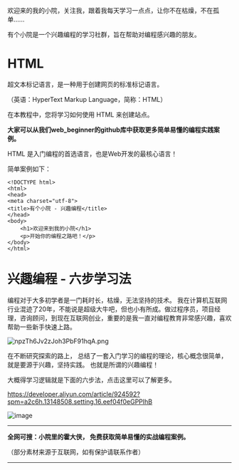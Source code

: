 欢迎来的我的小院，关注我，跟着我每天学习一点点，让你不在枯燥，不在孤单......

有个小院是一个兴趣编程的学习社群，旨在帮助对编程感兴趣的朋友。

# **HTML**
超文本标记语言，是一种用于创建网页的标准标记语言。

（英语：HyperText Markup Language，简称：HTML）

在本教程中，您将学习如何使用 HTML 来创建站点。

**大家可以从我们web_beginner的github库中获取更多简单易懂的编程实践案例。**

HTML 是入门编程的首选语言，也是Web开发的最核心语言！

简单案例如下：

```
<!DOCTYPE html>
<html>
<head>
<meta charset="utf-8">
<title>有个小院 - 兴趣编程</title>
</head>
<body>
    <h1>欢迎来到我的小院</h1>
    <p>开始你的编程之路吧！</p>
</body>
</html>
```

# **兴趣编程 - 六步学习法**


编程对于大多初学者是一门耗时长，枯燥，无法坚持的技术。 我在计算机互联网行业混迹了20年，不能说是超级大牛吧，但也小有所成。做过程序员，项目经理，咨询顾问，到现在互联网创业，重要的是我一直对编程教育非常感兴趣，喜欢帮助一些新手快速上路。

![npzTh6Jv2zJoh3PbF91hqA.png](https://p3-juejin.byteimg.com/tos-cn-i-k3u1fbpfcp/641995ab04574b2aa97d230200bfbc48~tplv-k3u1fbpfcp-zoom-1.image "npzTh6Jv2zJoh3PbF91hqA.png")

在不断研究探索的路上， 总结了一套入门学习的编程的理论，核心概念很简单，就是要源于兴趣，坚持实践。 也就是所谓的兴趣编程！

大概得学习逻辑就是下面的六步法，点击这里可以了解更多。

<https://developer.aliyun.com/article/924592?spm=a2c6h.13148508.setting.16.eef04f0eGPPIhB>

![image](https://p3-juejin.byteimg.com/tos-cn-i-k3u1fbpfcp/690d14bdc8f6446fa0f2befb286b3c33~tplv-k3u1fbpfcp-zoom-1.image "image")


****************************************************************************
**全网可搜：小院里的霍大侠， 免费获取简单易懂的实战编程案例。**


（部分素材来源于互联网，如有保护请联系作者）
****************************************************************************
